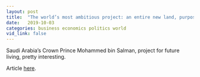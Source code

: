 ```yaml
---
layout: post
title:  "The world’s most ambitious project: an entire new land, purpose-built for a new way of living"
date:   2019-10-03
categories: business economics politics world
vid_link: false
---
```


Saudi Arabia’s Crown Prince Mohammed bin Salman, project for future living, pretty interesting.

Article [here].

[here]: //www.neom.com
